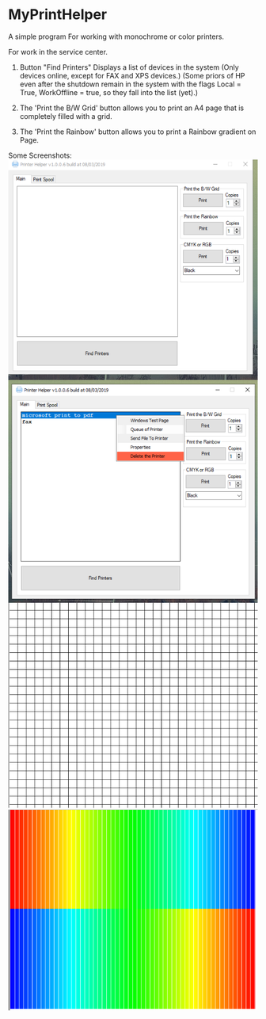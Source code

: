 # MyPrintHelper
A simple program For working with monochrome or color printers. 

For work in the service center.

1. Button "Find Printers" Displays a list of devices in the system (Only devices online, except for FAX and XPS devices.)
(Some priors of HP even after the shutdown remain in the system with the flags Local = True, WorkOffline = true, so they fall into the list (yet).)

2. The 'Print the B/W Grid' button allows you to print an A4 page that is completely filled with a grid.

3. The 'Print the Rainbow' button allows you to print a Rainbow gradient on Page.

Some Screenshots:<br/> 
<img align="left" src="https://github.com/Propaz/MyPrintHelper/blob/master/gui.png" />
<img align="left" src="https://github.com/Propaz/MyPrintHelper/blob/master/gui2.png" />
<img align="left" src="https://github.com/Propaz/MyPrintHelper/blob/master/bwgrid.PNG" />
<img align="left" src="https://github.com/Propaz/MyPrintHelper/blob/master/rainbow_test.PNG" />
